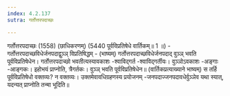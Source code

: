 ```yaml
---
index: 4.2.137
sutra: गर्तोत्तरपदाच्छः

---
```

गर्तोत्तरपदाच्छः (1558) (छाधिकरणम्) (5440 पूर्वविप्रतिषेधे वार्तिकम्॥ 1 ॥) - गर्तोत्तरपदाच्छविधेर्जनपदाद्वुञ्ञ् विप्रतिषिद्धम् - (भाष्यम्) गर्तोत्तरपदाच्छविधेर्जनपदाद् वुञ्ञ् भवति पूर्वविप्रतिषेधेन। गर्तोत्तरपदाच्छो भवतीत्यस्यावकाशः -श्वाविद्गर्त -श्वाविद्गर्तीयः। वुञ्ञोऽवकाशः -अङ्गाः -आङ्गकः। इहोभयं प्राप्नोति, त्रैगर्तकः। वुञ्ञ् भवति पूर्वविप्रतिषेधेन॥ (वार्तिकप्रत्याख्याने भाष्यम्) स तर्हि पूर्वविप्रतिषेधो वक्तव्यः? न वक्तव्यः। उक्तमेवावधिग्रहणस्य प्रयोजनम् -जनपदाज्जनपदावधेर्वुञ्ञेव यथा स्यात्, यदन्यत् प्राप्नोति तन्मा भूदिति॥